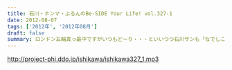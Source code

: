 ```yaml
---
title: 石川・ホンマ・ぶるんのBe-SIDE Your Life! vol.327-1
date: 2012-08-07
tags: ['2012年', '2012年08月']
draft: false
summary: ロンドン五輪真っ最中ですがいつもどーり・・・といいつつ石川サンも「なでしこ」観戦に行ってきたようでありまして～～ＮＡＭＡＥ
---
```


http://project-phi.ddo.jp/ishikawa/ishikawa327_1.mp3
